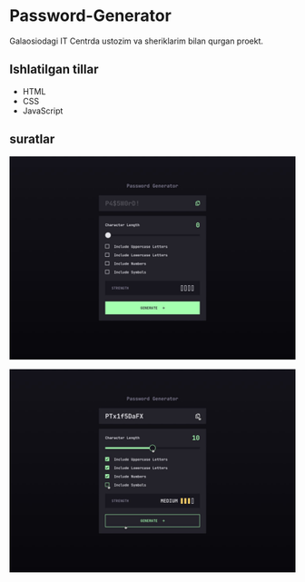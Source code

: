 # Password-Generator

Galaosiodagi IT Centrda ustozim va sheriklarim bilan qurgan proekt.
## Ishlatilgan tillar 
- HTML
- CSS
- JavaScript

## suratlar
![birinchi surat](password-generator.jpg)

![ikkinchi surat](password-generator-1.jpg)
